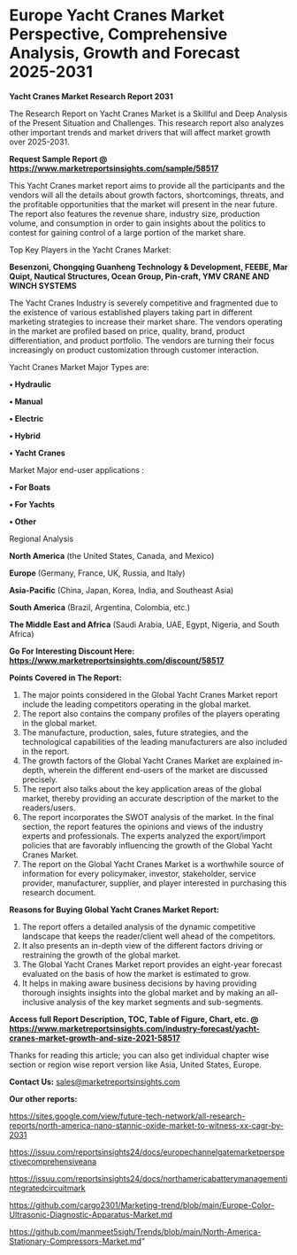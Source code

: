 # Europe Yacht Cranes Market Perspective, Comprehensive Analysis, Growth and Forecast 2025-2031

<strong>Yacht Cranes Market Research Report 2031</strong>

The Research Report on Yacht Cranes Market is a Skillful and Deep Analysis of the Present Situation and Challenges. This research report also analyzes other important trends and market drivers that will affect market growth over 2025-2031.

<strong>Request Sample Report @ <a href=https://www.marketreportsinsights.com/sample/58517>https://www.marketreportsinsights.com/sample/58517</a></strong>

This Yacht Cranes market report aims to provide all the participants and the vendors will all the details about growth factors, shortcomings, threats, and the profitable opportunities that the market will present in the near future. The report also features the revenue share, industry size, production volume, and consumption in order to gain insights about the politics to contest for gaining control of a large portion of the market share.

Top Key Players in the Yacht Cranes Market:

<strong>Besenzoni, Chongqing Guanheng Technology & Development, FEEBE, Mar Quipt, Nautical Structures, Ocean Group, Pin-craft, YMV CRANE AND WINCH SYSTEMS</strong>

The Yacht Cranes Industry is severely competitive and fragmented due to the existence of various established players taking part in different marketing strategies to increase their market share. The vendors operating in the market are profiled based on price, quality, brand, product differentiation, and product portfolio. The vendors are turning their focus increasingly on product customization through customer interaction.

Yacht Cranes Market Major Types are:

<strong>• Hydraulic

• Manual

• Electric

• Hybrid

• Yacht Cranes</strong>

Market Major end-user applications :

<strong>• For Boats

• For Yachts

• Other</strong>

Regional Analysis

</u><strong><b>North America</b></strong> (the United States, Canada, and Mexico)

<strong><b>Europe </b></strong>(Germany, France, UK, Russia, and Italy)

<strong><b>Asia-Pacific</b></strong> (China, Japan, Korea, India, and Southeast Asia)

<strong><b>South America</b></strong> (Brazil, Argentina, Colombia, etc.)

<strong><b>The Middle East and Africa</b></strong> (Saudi Arabia, UAE, Egypt, Nigeria, and South Africa)

<strong>Go For Interesting Discount Here: <a href=https://www.marketreportsinsights.com/discount/58517>https://www.marketreportsinsights.com/discount/58517</a></strong>

<strong>Points Covered in The Report:</strong>
<ol>
  <li>The major points considered in the Global Yacht Cranes Market report include the leading competitors operating in the global market.</li>
  <li>The report also contains the company profiles of the players operating in the global market.</li>
  <li>The manufacture, production, sales, future strategies, and the technological capabilities of the leading manufacturers are also included in the report.</li>
  <li>The growth factors of the Global Yacht Cranes Market are explained in-depth, wherein the different end-users of the market are discussed precisely.</li>
  <li>The report also talks about the key application areas of the global market, thereby providing an accurate description of the market to the readers/users.</li>
  <li>The report incorporates the SWOT analysis of the market. In the final section, the report features the opinions and views of the industry experts and professionals. The experts analyzed the export/import policies that are favorably influencing the growth of the Global Yacht Cranes Market.</li>
  <li>The report on the Global Yacht Cranes Market is a worthwhile source of information for every policymaker, investor, stakeholder, service provider, manufacturer, supplier, and player interested in purchasing this research document.</li>
</ol>
<strong>Reasons for Buying Global Yacht Cranes Market Report:</strong>

<ol>
  <li>The report offers a detailed analysis of the dynamic competitive landscape that keeps the reader/client well ahead of the competitors.</li>
  <li>It also presents an in-depth view of the different factors driving or restraining the growth of the global market.</li>
  <li>The Global Yacht Cranes Market report provides an eight-year forecast evaluated on the basis of how the market is estimated to grow.</li>
  <li>It helps in making aware business decisions by having providing thorough insights insights into the global market and by making an all-inclusive analysis of the key market segments and sub-segments.</li>
</ol>
<strong>Access full Report Description, TOC, Table of Figure, Chart, etc. @ <a href=https://www.marketreportsinsights.com/industry-forecast/yacht-cranes-market-growth-and-size-2021-58517>https://www.marketreportsinsights.com/industry-forecast/yacht-cranes-market-growth-and-size-2021-58517</a></strong>


Thanks for reading this article; you can also get individual chapter wise section or region wise report version like Asia, United States, Europe.

<strong>Contact Us:</strong>
sales@marketreportsinsights.com

<strong>Our other reports:</strong>

<a href=https://sites.google.com/view/future-tech-network/all-research-reports/north-america-nano-stannic-oxide-market-to-witness-xx-cagr-by-2031>https://sites.google.com/view/future-tech-network/all-research-reports/north-america-nano-stannic-oxide-market-to-witness-xx-cagr-by-2031</a>

<a href=https://issuu.com/reportsinsights24/docs/europechannelgatemarketperspectivecomprehensiveana>https://issuu.com/reportsinsights24/docs/europechannelgatemarketperspectivecomprehensiveana</a>

<a href=https://issuu.com/reportsinsights24/docs/northamericabatterymanagementintegratedcircuitmark>https://issuu.com/reportsinsights24/docs/northamericabatterymanagementintegratedcircuitmark</a>

<a href=https://github.com/cargo2301/Marketing-trend/blob/main/Europe-Color-Ultrasonic-Diagnostic-Apparatus-Market.md>https://github.com/cargo2301/Marketing-trend/blob/main/Europe-Color-Ultrasonic-Diagnostic-Apparatus-Market.md</a>

<a href=https://github.com/manmeet5sigh/Trends/blob/main/North-America-Stationary-Compressors-Market.md>https://github.com/manmeet5sigh/Trends/blob/main/North-America-Stationary-Compressors-Market.md</a>"

